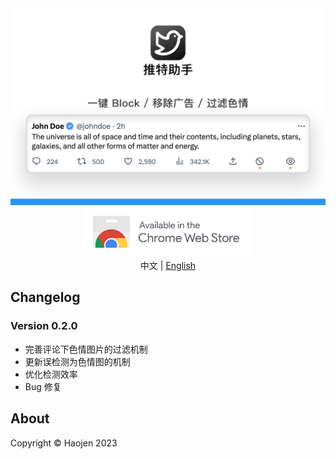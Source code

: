 <div align="center">
    <img src="./images/Helper-for-Twitter-zh.png" alt="">
</div>

<div align="center">
    <a href="https://chrome.google.com/webstore/detail/%E6%8E%A8%E7%89%B9%E5%8A%A9%E6%89%8B/bfliajokeloclanhljkkahefonnphilj">
        <img src="./images/chrome-webstore.svg" alt="" height="80">
    </a>
</div>

<div align="center">
    <span>中文</span> | <a href="/README-en.md">English</a>
</div>

## Changelog

### Version 0.2.0
- 完善评论下色情图片的过滤机制
- 更新误检测为色情图的机制
- 优化检测效率
- Bug 修复

<h2>About</h2>
Copyright © Haojen 2023
